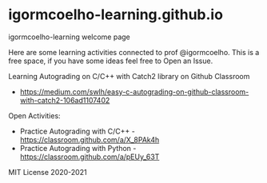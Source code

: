 # igormcoelho-learning.github.io
igormcoelho-learning welcome page

Here are some learning activities connected to prof @igormcoelho.
This is a free space, if you have some ideas feel free to Open an Issue.

Learning Autograding on C/C++ with Catch2 library on Github Classroom 
- https://medium.com/swlh/easy-c-autograding-on-github-classroom-with-catch2-106ad1107402

Open Activities:
- Practice Autograding with C/C++ -  https://classroom.github.com/a/X_8PAk4h
- Practice Autograding with Python - https://classroom.github.com/a/pEUy_63T

MIT License 2020-2021
